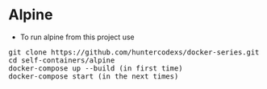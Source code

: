 # Alpine

- To run alpine from this project use

<pre>
git clone https://github.com/huntercodexs/docker-series.git .
cd self-containers/alpine
docker-compose up --build (in first time)
docker-compose start (in the next times)
</pre>
